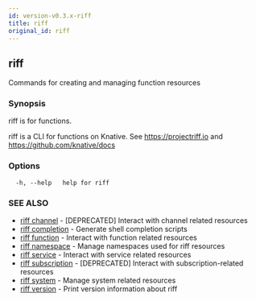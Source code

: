 ```yaml
---
id: version-v0.3.x-riff
title: riff
original_id: riff
---
```

## riff

Commands for creating and managing function resources

### Synopsis

riff is for functions.

riff is a CLI for functions on Knative.
See https://projectriff.io and https://github.com/knative/docs

### Options

```
  -h, --help   help for riff
```

### SEE ALSO

* [riff channel](riff_channel.md)	 - [DEPRECATED] Interact with channel related resources
* [riff completion](riff_completion.md)	 - Generate shell completion scripts
* [riff function](riff_function.md)	 - Interact with function related resources
* [riff namespace](riff_namespace.md)	 - Manage namespaces used for riff resources
* [riff service](riff_service.md)	 - Interact with service related resources
* [riff subscription](riff_subscription.md)	 - [DEPRECATED] Interact with subscription-related resources
* [riff system](riff_system.md)	 - Manage system related resources
* [riff version](riff_version.md)	 - Print version information about riff

